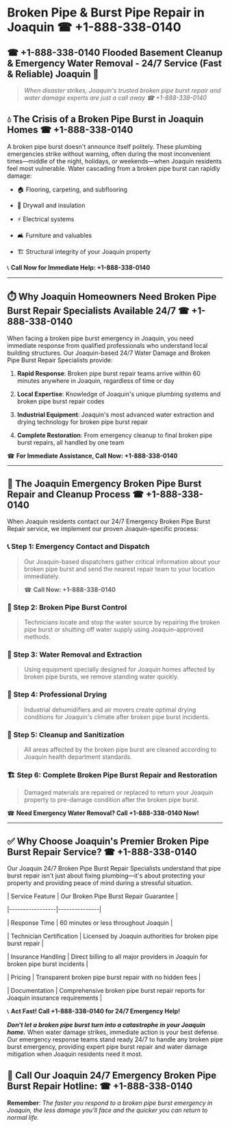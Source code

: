 # Broken Pipe & Burst Pipe Repair in Joaquin ☎ +1-888-338-0140  
## ☎ +1-888-338-0140 Flooded Basement Cleanup & Emergency Water Removal - 24/7 Service (Fast & Reliable) Joaquin 🚨  

> *When disaster strikes, Joaquin's trusted broken pipe burst repair and water damage experts are just a call away ☎ +1-888-338-0140*  

## 💧 The Crisis of a Broken Pipe Burst in Joaquin Homes ☎ +1-888-338-0140  

A broken pipe burst doesn't announce itself politely. These plumbing emergencies strike without warning, often during the most inconvenient times—middle of the night, holidays, or weekends—when Joaquin residents feel most vulnerable. Water cascading from a broken pipe burst can rapidly damage:  

* 🏠 Flooring, carpeting, and subflooring  
* 🧱 Drywall and insulation  
* ⚡ Electrical systems  
* 🛋️ Furniture and valuables  
* 🏗️ Structural integrity of your Joaquin property  

📞 **Call Now for Immediate Help: +1-888-338-0140**  

---  

## ⏱️ Why Joaquin Homeowners Need Broken Pipe Burst Repair Specialists Available 24/7 ☎ +1-888-338-0140  

When facing a broken pipe burst emergency in Joaquin, you need immediate response from qualified professionals who understand local building structures. Our Joaquin-based 24/7 Water Damage and Broken Pipe Burst Repair Specialists provide:  

1. **Rapid Response**: Broken pipe burst repair teams arrive within 60 minutes anywhere in Joaquin, regardless of time or day  
2. **Local Expertise**: Knowledge of Joaquin's unique plumbing systems and broken pipe burst repair codes  
3. **Industrial Equipment**: Joaquin's most advanced water extraction and drying technology for broken pipe burst repair  
4. **Complete Restoration**: From emergency cleanup to final broken pipe burst repairs, all handled by one team  

☎ **For Immediate Assistance, Call Now: +1-888-338-0140**  

---  

## 🔧 The Joaquin Emergency Broken Pipe Burst Repair and Cleanup Process ☎ +1-888-338-0140  

When Joaquin residents contact our 24/7 Emergency Broken Pipe Burst Repair service, we implement our proven Joaquin-specific process:  

### 📞 Step 1: Emergency Contact and Dispatch  
> Our Joaquin-based dispatchers gather critical information about your broken pipe burst and send the nearest repair team to your location immediately.  
> ☎ **Call Now: +1-888-338-0140**  

### 🚿 Step 2: Broken Pipe Burst Control  
> Technicians locate and stop the water source by repairing the broken pipe burst or shutting off water supply using Joaquin-approved methods.  

### 🌊 Step 3: Water Removal and Extraction  
> Using equipment specially designed for Joaquin homes affected by broken pipe bursts, we remove standing water quickly.  

### 💨 Step 4: Professional Drying  
> Industrial dehumidifiers and air movers create optimal drying conditions for Joaquin's climate after broken pipe burst incidents.  

### 🧼 Step 5: Cleanup and Sanitization  
> All areas affected by the broken pipe burst are cleaned according to Joaquin health department standards.  

### 🏗️ Step 6: Complete Broken Pipe Burst Repair and Restoration  
> Damaged materials are repaired or replaced to return your Joaquin property to pre-damage condition after the broken pipe burst.  

☎ **Need Emergency Water Removal? Call +1-888-338-0140 Now!**  

---  

## ✅ Why Choose Joaquin's Premier Broken Pipe Burst Repair Service? ☎ +1-888-338-0140  

Our Joaquin 24/7 Broken Pipe Burst Repair Specialists understand that pipe burst repair isn't just about fixing plumbing—it's about protecting your property and providing peace of mind during a stressful situation.  

| Service Feature | Our Broken Pipe Burst Repair Guarantee |  
|-----------------|---------------|  
| Response Time | 60 minutes or less throughout Joaquin |  
| Technician Certification | Licensed by Joaquin authorities for broken pipe burst repair |  
| Insurance Handling | Direct billing to all major providers in Joaquin for broken pipe burst incidents |  
| Pricing | Transparent broken pipe burst repair with no hidden fees |  
| Documentation | Comprehensive broken pipe burst repair reports for Joaquin insurance requirements |  

📞 **Act Fast! Call +1-888-338-0140 for 24/7 Emergency Help!**  

***Don't let a broken pipe burst turn into a catastrophe in your Joaquin home.*** When water damage strikes, immediate action is your best defense. Our emergency response teams stand ready 24/7 to handle any broken pipe burst emergency, providing expert pipe burst repair and water damage mitigation when Joaquin residents need it most.  

## 📱 Call Our Joaquin 24/7 Emergency Broken Pipe Burst Repair Hotline: ☎ +1-888-338-0140  

**Remember**: *The faster you respond to a broken pipe burst emergency in Joaquin, the less damage you'll face and the quicker you can return to normal life.*